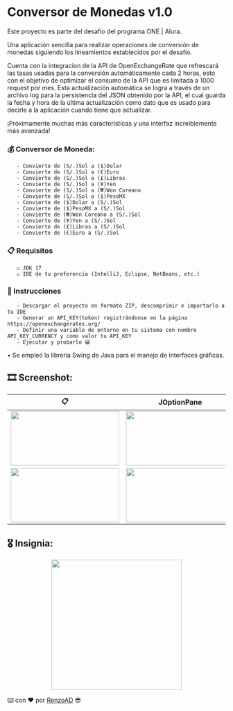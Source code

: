 # Conversor de Monedas v1.0

Este proyecto es parte del desafio del programa ONE | Alura.

Una aplicación sencilla para realizar operaciones de conversión de monedas siguiendo los lineamientos establecidos por el desafío.

Cuenta con la integracion de la API de OpenExchangeRate que refrescará las tasas usadas para la conversión automáticamente cada 2 horas, esto con el objetivo de optimizar el consumo de la API que es limitada a 1000 request por mes. Esta actualización automática se logra a través de un archivo log para la persistencia del JSON obtenido por la API, el cual guarda la fecha y hora de la última actualización como dato que es usado para decirle a la aplicación cuando tiene que actualizar.

¡Próximamente muchas más características y una interfaz increiblemente más avanzada!

### 💰 Conversor de Moneda:

       - Convierte de (S/.)Sol a ($)Dolar
       - Convierte de (S/.)Sol a (€)Euro
       - Convierte de (S/.)Sol a (£)Libras
       - Convierte de (S/.)Sol a (¥)Yen
       - Convierte de (S/.)Sol a (₩)Won Coreano
       - Convierte de (S/.)Sol a ($)PesoMX
       - Convierte de ($)Dolar a (S/.)Sol
       - Convierte de ($)PesoMX a (S/.)Sol
       - Convierte de (₩)Won Coreano a (S/.)Sol
       - Convierte de (¥)Yen a (S/.)Sol
       - Convierte de (£)Libras a (S/.)Sol
       - Convierte de (€)Euro a (S/.)Sol
    
### 📋 Requisitos
       ☑️ JDK 17
       ☑️ IDE de tu preferencia (IntelliJ, Eclipse, NetBeans, etc.)
       
### 📜 Instrucciones
       - Descargar el proyecto en formato ZIP, descomprimir e importarlo a tu IDE
       - Generar un API_KEY(token) registrándonse en la página https://openexchangerates.org/
       - Definir una variable de entorno en tu sistema con nombre API_KEY_CURRENCY y como valor tu API_KEY
       - Ejecutar y probarlo 😁

<!-- ### Extras:
• Se añadió al programa otros tipos de conversiones: Temperatura, Tiempo y Medida.
-->
• Se empleó la librería Swing de Java para el manejo de interfaces gráficas.
<!--
### 🌡 Conversor de temperatura:

       - Convierte de Kelvin a Celsius
       - Convierte de Kelvin a Fahrenheit
       - Convierte de Celsius a Fahrenheit
       - Convierte de Celsius a Kelvin
       - Convierte de Fahrenheit a Celsius
       - Convierte de Fahrenheit a Kelvin
       
### ⏰ Conversor de tiempo:

       - Convierte de segundos a minutos
       - Convierte de minutos a horas
       - Convierte de horas a días
       - Convierte de minuto a segundo
       - Convierte de horas a minutos
       - Convierte de días a horas
       - Convierte de segundos a horas
       - Convierte de horas a segundos 
       
### 📏 Conversor de Medida:
        
       - Metros a Millas
       - Millas a Metros
       - Kilometros a Millas
       - Millas a Kilometros <br><br>
-->
## 🎞 Screenshot:

|📋|  JOptionPane |📋|
|--------------|--------------|--------------|
|<img src="https://user-images.githubusercontent.com/81480994/234466711-c88c1510-72ba-464a-908e-2a70eeaa1129.png" width="250" height="125">|<img src="https://user-images.githubusercontent.com/81480994/234466869-c5dcc40c-b294-4dc1-8d7f-fb58dbd30b61.png" width="250" height="125">|<img src="https://user-images.githubusercontent.com/81480994/234466933-2f66aa1b-8d8b-4583-af1e-d3c6379f24d8.png" width="250" height="125">
|<img src="https://user-images.githubusercontent.com/81480994/234466974-487559ca-1a36-4353-8fdd-2ae59af08628.png" width="250" height="125">|<img src="https://user-images.githubusercontent.com/81480994/234467011-e4e239f6-fbea-4100-83e0-673694c66416.png" width="250" height="125">|<img src="https://user-images.githubusercontent.com/81480994/234467115-209fc9ce-e5ea-4c91-b7b9-9d39b1b8b10c.png" width="250" height="125">|


## 🎖 Insignia:

<p align="center">
  <img width="300" height="300" src="https://i.ibb.co/XJ2S0tQ/cms-files-10224-1671211831-Prancheta-8.png/">
</p>

<!-- ![insignia](https://i.ibb.co/XJ2S0tQ/cms-files-10224-1671211831-Prancheta-8.png)-->


⌨️ con ❤️ por [RenzoAD](https://github.com/RenzoAD) :sunglasses:
